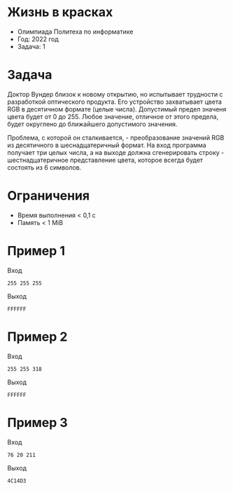 # Жизнь в красках
* Олимпиада Политеха по информатике
* Год: 2022 год
* Задача: 1

# Задача
Доктор Вундер близок к новому открытию, но испытывает трудности 
с разработкой оптического продукта. Его устройство захватывает цвета RGB 
в десятичном формате (целые числа). Допустимый предел значеня цвета 
будет от 0 до 255. Любое значение, отличное от этого предела, будет округлено 
до ближайшего допустимого значения.  

Проблема, с которой он сталкивается, - преобразование значений RGB из 
десятичного в шеснадцатеричный формат. На вход программа получает три 
целых числа, а на выходе должна сгенерировать строку - шестнадцатеричное 
представление цвета, которое всегда будет состоять из 6 символов.

# Ограничения
* Время выполнения < 0,1 c
* Память < 1 MiB

# Пример 1
Вход  
```
255 255 255
```
Выход  
```
FFFFFF
```

# Пример 2
Вход
```
255 255 318
```
Выход
```
FFFFFF
```

# Пример 3
Вход
```
76 20 211
```
Выход
```
4C14D3
```